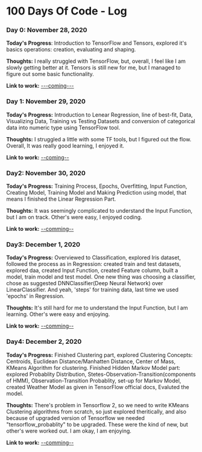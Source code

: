 # 100 Days Of Code - Log

### Day 0: November 28, 2020

**Today's Progress**: Introduction to TensorFlow and Tensors, explored it's basics operations: creation, evaluating and shaping.

**Thoughts:** I really struggled with TensorFlow, but, overall, I feel like I am slowly getting better at it. Tensors is still new for me, but I managed to figure out some basic functionality.

**Link to work:** [---coming---](http://www.github.com)

### Day 1: November 29, 2020

**Today's Progress:** Introduction to Lenear Regression, line of best-fit, Data, Visualizing Data, Training vs Testing Datasets and conversion of categorical data into numeric type using TensorFlow tool.

**Thoughts:** I struggled a little with some TF tools, but I figured out the flow. Overall, It was really good learning, I enjoyed it.

**Link to work:** [--coming--](https://www.github.com)

### Day2: November 30, 2020

**Today's Progress:** Training Process, Epochs, Overfitting, Input Function, Creating Model, Training Model and Making Prediction using model, that means I finished the Linear Regression Part.

**Thoughts:** It was seemingly complicated to understand the Input Function, but I am on track. Other's were easy, I enjoyed coding.

**Link to work:** [--comming--](https://www.github.com)

### Day3: December 1, 2020

**Today's Progress:** Overviewed to Classification, explored Iris dataset, followed the process as in Regression: created train and test datasets, explored daa, created Input Function, created Feature column, built a model, train model and test model. One new thing was choosing a classifier, chose as suggested DNNClassifier(Deep Neural Network) over LinearClassifier. And yeah, 'steps' for training data, last time we used 'epochs' in Regression.

**Thoughts:** It's still hard for me to understand the Input Function, but I am learning. Other's were easy and enjoying.

**Link to work:** [--comming--](https://www.github.com)

### Day4: December 2, 2020

**Today's Progress:** Finished Clustering part, explored Clustering Concepts: Centroids, Euclidean Distance/Manhatten Distance, Center of Mass, KMeans Algorithm for clustering. Finished Hidden Markov Model part: explored Probablity Distribution, Stetes-Observation-Transition(components of HMM), Observation-Transition Probablity, set-up for Markov Model, created Weather Model as given in TensorFlow official docs, Evaluted the model.

**Thoughts:** There's problem in Tensorflow 2, so we need to write KMeans Clustering algorithms from scratch, so just explored theritically, and also because of upgraded version of Tensorflow we needed "tensorflow_probablity" to be upgraded. These were the kind of new, but other's were worked out. I am okay, I am enjoying. 

**Link to work:** [--comming--](https://www.github.com)


